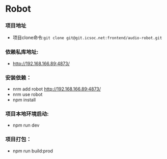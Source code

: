 Robot
===========================
### 项目地址
- 项目clone命令:`git clone git@git.icsoc.net:frontend/audio-robot.git`

### 依赖私库地址:
- http://192.168.166.89:4873/

### 安装依赖：
- nrm add robot http://192.168.166.89:4873/
- nrm use robot
- npm install

### 项目本地环境启动:
- npm run dev

### 项目打包：
- npm run build:prod